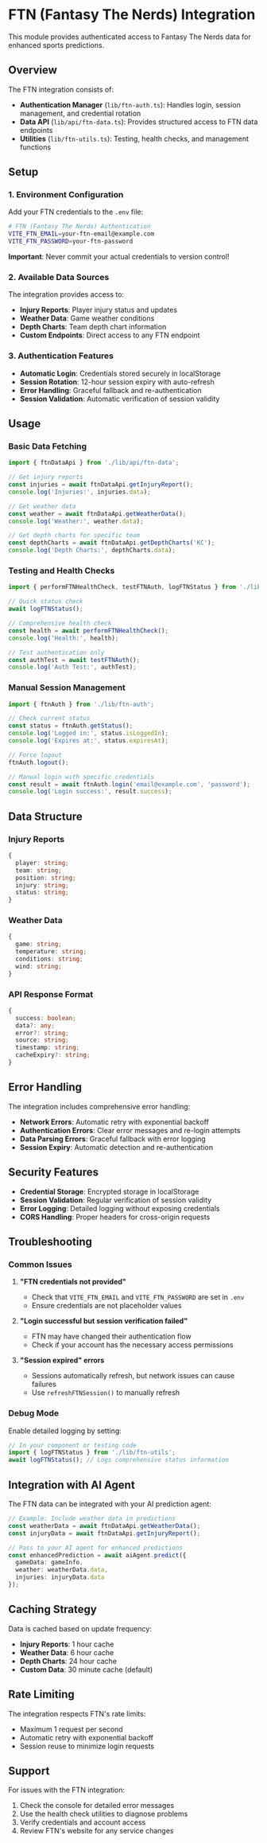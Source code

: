 # FTN (Fantasy The Nerds) Integration

This module provides authenticated access to Fantasy The Nerds data for enhanced sports predictions.

## Overview

The FTN integration consists of:
- **Authentication Manager** (`lib/ftn-auth.ts`): Handles login, session management, and credential rotation
- **Data API** (`lib/api/ftn-data.ts`): Provides structured access to FTN data endpoints
- **Utilities** (`lib/ftn-utils.ts`): Testing, health checks, and management functions

## Setup

### 1. Environment Configuration

Add your FTN credentials to the `.env` file:

```bash
# FTN (Fantasy The Nerds) Authentication
VITE_FTN_EMAIL=your-ftn-email@example.com
VITE_FTN_PASSWORD=your-ftn-password
```

**Important**: Never commit your actual credentials to version control!

### 2. Available Data Sources

The integration provides access to:
- **Injury Reports**: Player injury status and updates
- **Weather Data**: Game weather conditions
- **Depth Charts**: Team depth chart information
- **Custom Endpoints**: Direct access to any FTN endpoint

### 3. Authentication Features

- **Automatic Login**: Credentials stored securely in localStorage
- **Session Rotation**: 12-hour session expiry with auto-refresh
- **Error Handling**: Graceful fallback and re-authentication
- **Session Validation**: Automatic verification of session validity

## Usage

### Basic Data Fetching

```typescript
import { ftnDataApi } from './lib/api/ftn-data';

// Get injury reports
const injuries = await ftnDataApi.getInjuryReport();
console.log('Injuries:', injuries.data);

// Get weather data
const weather = await ftnDataApi.getWeatherData();
console.log('Weather:', weather.data);

// Get depth charts for specific team
const depthCharts = await ftnDataApi.getDepthCharts('KC');
console.log('Depth Charts:', depthCharts.data);
```

### Testing and Health Checks

```typescript
import { performFTNHealthCheck, testFTNAuth, logFTNStatus } from './lib/ftn-utils';

// Quick status check
await logFTNStatus();

// Comprehensive health check
const health = await performFTNHealthCheck();
console.log('Health:', health);

// Test authentication only
const authTest = await testFTNAuth();
console.log('Auth Test:', authTest);
```

### Manual Session Management

```typescript
import { ftnAuth } from './lib/ftn-auth';

// Check current status
const status = ftnAuth.getStatus();
console.log('Logged in:', status.isLoggedIn);
console.log('Expires at:', status.expiresAt);

// Force logout
ftnAuth.logout();

// Manual login with specific credentials
const result = await ftnAuth.login('email@example.com', 'password');
console.log('Login success:', result.success);
```

## Data Structure

### Injury Reports
```typescript
{
  player: string;
  team: string;
  position: string;
  injury: string;
  status: string;
}
```

### Weather Data
```typescript
{
  game: string;
  temperature: string;
  conditions: string;
  wind: string;
}
```

### API Response Format
```typescript
{
  success: boolean;
  data?: any;
  error?: string;
  source: string;
  timestamp: string;
  cacheExpiry?: string;
}
```

## Error Handling

The integration includes comprehensive error handling:

- **Network Errors**: Automatic retry with exponential backoff
- **Authentication Errors**: Clear error messages and re-login attempts
- **Data Parsing Errors**: Graceful fallback with error logging
- **Session Expiry**: Automatic detection and re-authentication

## Security Features

- **Credential Storage**: Encrypted storage in localStorage
- **Session Validation**: Regular verification of session validity
- **Error Logging**: Detailed logging without exposing credentials
- **CORS Handling**: Proper headers for cross-origin requests

## Troubleshooting

### Common Issues

1. **"FTN credentials not provided"**
   - Check that `VITE_FTN_EMAIL` and `VITE_FTN_PASSWORD` are set in `.env`
   - Ensure credentials are not placeholder values

2. **"Login successful but session verification failed"**
   - FTN may have changed their authentication flow
   - Check if your account has the necessary access permissions

3. **"Session expired" errors**
   - Sessions automatically refresh, but network issues can cause failures
   - Use `refreshFTNSession()` to manually refresh

### Debug Mode

Enable detailed logging by setting:
```typescript
// In your component or testing code
import { logFTNStatus } from './lib/ftn-utils';
await logFTNStatus(); // Logs comprehensive status information
```

## Integration with AI Agent

The FTN data can be integrated with your AI prediction agent:

```typescript
// Example: Include weather data in predictions
const weatherData = await ftnDataApi.getWeatherData();
const injuryData = await ftnDataApi.getInjuryReport();

// Pass to your AI agent for enhanced predictions
const enhancedPrediction = await aiAgent.predict({
  gameData: gameInfo,
  weather: weatherData.data,
  injuries: injuryData.data
});
```

## Caching Strategy

Data is cached based on update frequency:
- **Injury Reports**: 1 hour cache
- **Weather Data**: 6 hour cache  
- **Depth Charts**: 24 hour cache
- **Custom Data**: 30 minute cache (default)

## Rate Limiting

The integration respects FTN's rate limits:
- Maximum 1 request per second
- Automatic retry with exponential backoff
- Session reuse to minimize login requests

## Support

For issues with the FTN integration:
1. Check the console for detailed error messages
2. Use the health check utilities to diagnose problems
3. Verify credentials and account access
4. Review FTN's website for any service changes